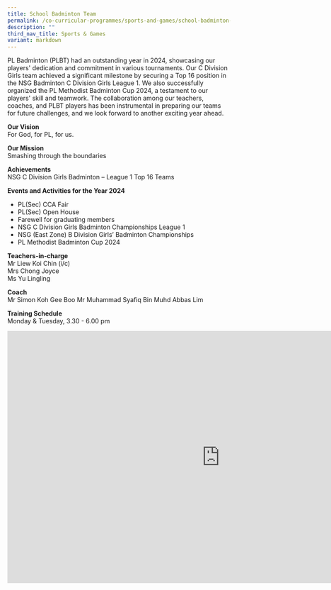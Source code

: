 ```yaml
---
title: School Badminton Team
permalink: /co-curricular-programmes/sports-and-games/school-badminton-team/
description: ""
third_nav_title: Sports & Games
variant: markdown
---
```

PL Badminton (PLBT) had an outstanding year in 2024, showcasing our players' dedication and commitment in various tournaments. Our C Division Girls team achieved a significant milestone by securing a Top 16 position in the NSG Badminton C Division Girls League 1. We also successfully organized the PL Methodist Badminton Cup 2024, a testament to our players' skill and teamwork. The collaboration among our teachers, coaches, and PLBT players has been instrumental in preparing our teams for future challenges, and we look forward to another exciting year ahead.

  
**Our Vision**  <br>
For God, for PL, for us.  
  
**Our Mission**  <br>
Smashing through the boundaries  
  
**Achievements**  
NSG C Division Girls Badminton – League 1 Top 16 Teams

**Events and Activities for the Year 2024**
* PL(Sec) CCA Fair
* PL(Sec) Open House
* Farewell for graduating members
* NSG C Division Girls Badminton Championships League 1
* NSG (East Zone) B Division Girls’ Badminton Championships
* PL Methodist Badminton Cup 2024
  
**Teachers-in-charge**  <br>
Mr Liew Koi Chin (i/c)  <br>
Mrs Chong Joyce<br>
Ms Yu Lingling

  
**Coach**  
Mr Simon Koh Gee Boo
Mr Muhammad Syafiq Bin Muhd Abbas Lim

  
**Training Schedule**   <br>
Monday &amp; Tuesday, 3.30 - 6.00 pm

<iframe allowfullscreen="true" height="569" width="960" frameborder="0" src="https://docs.google.com/presentation/d/1AnsDjpeS8b7gsnKiebmmQjXtBOtAWRk4tnyNNbnr2qw/embed?start=true&amp;loop=true&amp;delayms=3000"></iframe>
